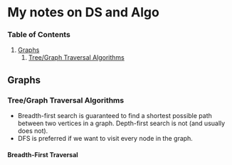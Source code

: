 # My notes on DS and Algo

### Table of Contents

1. [Graphs](#Graphs)
   1. [Tree/Graph Traversal Algorithms](#Tree/Graph-Traversal-Algorithms)

## Graphs

### Tree/Graph Traversal Algorithms

- Breadth-first search is guaranteed to find a shortest possible path between two vertices in a graph. Depth-first search is not (and usually does not).
- DFS is preferred if we want to visit every node in the graph.

#### Breadth-First Traversal
